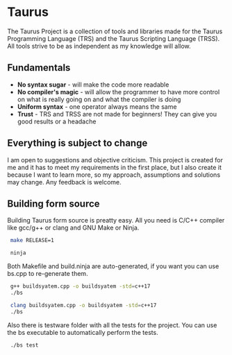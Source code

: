 # Taurus
The Taurus Project is a collection of tools and libraries made for the Taurus Programming Language (TRS) and the Taurus Scripting Language (TRSS). All tools strive to be as independent as my knowledge will allow.

## Fundamentals
<ul>
  <li><b>No syntax sugar</b> - will make the code more readable</li>
  <li><b>No compiler's magic</b> - will allow the programmer to have more control on what is really going on and what the compiler is doing</li>
  <li><b>Uniform syntax</b> - one operator always means the same</li>
  <li><b>Trust</b> - TRS and TRSS are not made for beginners! They can give you good results or a headache</li>
</ul>

## Everything is subject to change
I am open to suggestions and objective criticism. This project is created for me and it has to meet my requirements in the first place, but I also create it because I want to learn more, so my approach, assumptions and solutions may change. Any feedback is welcome.

## Building form source
Building Taurus form source is preatty easy. All you need is C/C++ compiler like gcc/g++ or clang and GNU Make or Ninja.

``` bash
 make RELEASE=1
```

``` bash
 ninja
```

Both Makefile and build.ninja are auto-generated, if you want you can use bs.cpp to re-generate them.

``` bash
 g++ buildsyatem.cpp -o buildsyatem -std=c++17
 ./bs
```

``` bash
 clang buildsyatem.cpp -o buildsyatem -std=c++17
 ./bs
```

Also there is testware folder with all the tests for the project. You can use the bs executable to automatically perform the tests.

``` bash
 ./bs test
```

